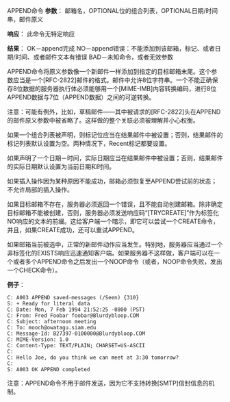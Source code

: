 APPEND命令
**参数**：
邮箱名，OPTIONAL位的组合列表，OPTIONAL日期/时间串，邮件原义

**响应**：
此命令无特定响应

**结果**：
OK－append完成
NO－append错误：不能添加到该邮箱，标记、或者日期/时间、或者邮件文本有错误
BAD－未知命令，或者无效参数

APPEND命令将原义参数像一个新邮件一样添加到指定的目标邮箱末尾。这个参数应当是一个[RFC-2822]邮件的格式。邮件中允许8位字符串。一个不能正确保存8位数据的服务器执行体必须能够用一个[MIME-IMB]内容转换编码，进行8位APPEND数据与7位（APPEND数据）之间的可逆转换。

注意：可能有例外，比如，草稿邮件――其中被请求的[RFC-2822]头在APPEND的邮件原义参数中被省略了。这样做的整个关联必须被理解并小心权衡。

如果一个组合列表被声明，则标记位应当在结果邮件中被设置；否则，结果邮件的标记列表默认设置为空。两种情况下，Recent标记都要设置。

如果声明了一个日期－时间，实际日期应当在结果邮件中被设置；否则，结果邮件的实际日期默认设置为当前日期和时间。

如果插入操作因为某种原因不能成功，邮箱必须恢复至APPEND尝试前的状态；不允许局部的插入操作。

如果目标邮箱不存在，服务器必须返回一个错误，且不能自动创建邮箱。除非确定目标邮箱不能被创建，否则，服务器必须发送响应码“[TRYCREATE]”作为标签化NO响应的文本的前缀。这给客户端一个暗示，即它可以尝试一个CREATE命令，并且，如果CREATE成功，还可以重试APPEND。

如果邮箱当前被选中，正常的新邮件动作应当发生。特别地，服务器应当通过一个非标签化的EXISTS响应迅速通知客户端。如果服务器不这样做，客户端可以在一个或者多个APPEND命令之后发出一个NOOP命令（或者，NOOP命令失败，发出一个CHECK命令）。

**例子**：
```
C: A003 APPEND saved-messages (/Seen) {310}
S: + Ready for literal data
C: Date: Mon, 7 Feb 1994 21:52:25 -0800 (PST)
C: From: Fred Foobar foobar@Blurdybloop.COM
C: Subject: afternoon meeting
C: To: mooch@owatagu.siam.edu
C: Message-Id: B27397-0100000@Blurdybloop.COM
C: MIME-Version: 1.0
C: Content-Type: TEXT/PLAIN; CHARSET=US-ASCII
C: 
C: Hello Joe, do you think we can meet at 3:30 tomorrow?
C: 
S: A003 OK APPEND completed
```

注意：APPEND命令不用于邮件发送，因为它不支持转换[SMTP]信封信息的机制。
